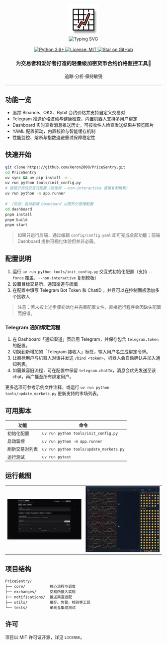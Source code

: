 <div align="center">
  <img src="./img/logo.svg" width="100" alt="Project Logo">
</div>

<div align="center">
  <img src="https://readme-typing-svg.demolab.com?font=Fira+Code&size=34&pause=1000&center=true&vCenter=true&width=435&lines=PriceSentry" alt="Typing SVG">
</div>

<br>
<div align="center">
  <a href="https://www.python.org/">
    <img src="https://img.shields.io/badge/Python-3.6%2B-blue?logo=python&logoColor=white" alt="Python 3.6+">
  </a>
  <a href="LICENSE">
    <img src="https://img.shields.io/badge/License-MIT-green.svg" alt="License: MIT">
  </a>
  <a href="https://github.com/Xeron2000/PriceSentry/stargazers">
    <img src="https://img.shields.io/github/stars/Xeron2000/PriceSentry?style=social" alt="Star on GitHub">
  </a>
</div>

<h3 align="center">为交易者和爱好者打造的轻量级加密货币合约价格监控工具🚨</h3>
<h4 align="center" style="color: #666;">追踪·分析·保持敏锐</h4>

---

## 功能一览

- 追踪 Binance、OKX、Bybit 合约价格并支持自定义交易对
- Telegram 推送价格波动与健康检查，内置机器人支持多用户绑定
- Dashboard 实时查看消息推送历史，可按收件人检查发送结果并预览图片
- YAML 配置驱动，内置校验与智能缓存机制
- 性能监控、熔断与指数退避重试保障稳定性

## 快速开始

```bash
git clone https://github.com/Xeron2000/PriceSentry.git
cd PriceSentry
uv sync && uv pip install -e .
uv run python tools/init_config.py
# 按提示完成交互式配置（或使用 --non-interactive 直接复制模板）
uv run python -m app.runner

# （可选）启动前端 Dashboard 以图形化管理配置
cd dashboard
pnpm install
pnpm build
pnpm start
```

> 如果只运行后端，通过编辑 `config/config.yaml` 即可完成全部功能；前端 Dashboard 提供可视化体验但并非必需。

## 配置说明

1. 运行 `uv run python tools/init_config.py` 交互式初始化配置（支持 `--force` 覆盖、`--non-interactive` 复制模板）
2. 设置目标交易所、通知渠道与阈值
3. 在配置中填写 Telegram Bot Token 和 ChatID ，并且可以在控制面板添加多个接收人

> 注意：若未按上述步骤初始化并完善配置文件，直接运行程序会因缺失配置而报错。

### Telegram 通知绑定流程

1. 在 Dashboard「通知渠道」页启用 Telegram，并保存包含 `telegram.token` 的配置。
2. 切换到新增加的「Telegram 接收人」标签，输入用户名生成绑定令牌。
3. 让目标用户与机器人对话并发送 `/bind <token>`，机器人会自动确认并加入通知列表。
4. 如需兼容旧流程，可在配置中保留 `telegram.chatId`，消息会优先发送至该 chat，再广播至所有绑定用户。

更多选项可参考示例文件注释，或运行 `uv run python tools/update_markets.py` 更新支持的市场列表。

## 可用脚本

| 功能 | 命令 |
| --- | --- |
| 初始化配置 | `uv run python tools/init_config.py` |
| 启动监控 | `uv run python -m app.runner` |
| 刷新交易对列表 | `uv run python tools/update_markets.py` |
| 运行测试 | `uv run pytest` |

## 运行截图

<table align="center">
  <tr>
    <td align="center" valign="middle">
      <img src="https://raw.githubusercontent.com/Xeron2000/PriceSentry/refs/heads/main/img/web.jpg" alt="Dashboard 运行截图" width="520">
    </td>
    <td align="center" valign="middle">
      <img src="https://raw.githubusercontent.com/Xeron2000/PriceSentry/refs/heads/main/img/tg.jpg" alt="Telegram 推送示例" width="520">
    </td>
  </tr>
</table>


## 项目结构

```
PriceSentry/
├── core/           核心流程与调度
├── exchanges/      交易所接入实现
├── notifications/  推送渠道适配
├── utils/          缓存、告警、校验等工具
└── tests/          单元与集成测试
```

## 许可

项目以 MIT 许可证开源，详见 `LICENSE`。
